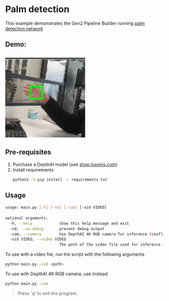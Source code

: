 Palm detection
================

This example demonstrates the Gen2 Pipeline Builder running 
[palm detection network](https://google.github.io/mediapipe/solutions/hands#palm-detection-model)  

## Demo:

![demo](images/palm_detection.gif)
--------------------

## Pre-requisites

1. Purchase a DepthAI model (see [shop.luxonis.com](https://shop.luxonis.com/))
2. Install requirements
   ```bash
   python3 -m pip install -r requirements.txt
   ```


## Usage

```bash
usage: main.py [-h] [-nd] [-cam] [-vid VIDEO]

optional arguments:
  -h, --help            show this help message and exit
  -nd, --no-debug       prevent debug output
  -cam, --camera        Use DepthAI 4K RGB camera for inference (conflicts with -vid)
  -vid VIDEO, --video VIDEO
                        The path of the video file used for inference (conflicts with -cam)

```

To use with a video file, run the script with the following arguments

```bash
python main.py -vid <path>
```

To use with DepthAI 4K RGB camera, use instead
```bash
python main.py -cam
```

> Press 'q' to exit the program.

